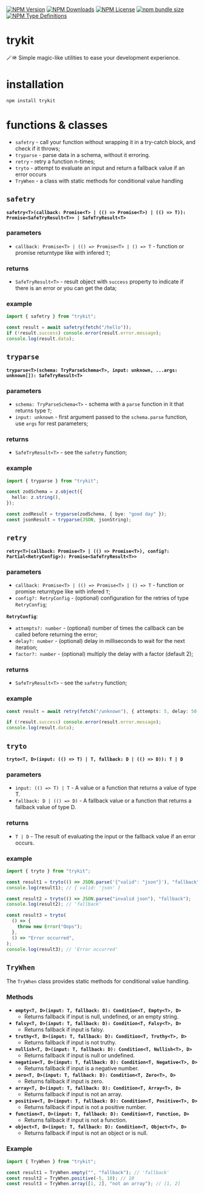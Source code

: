 [![NPM Version](https://img.shields.io/npm/v/trykit?style=flat-square?labelColor=black&color=navy)](https://npmjs.com/trykit/)
[![NPM Downloads](https://img.shields.io/npm/d18m/trykit?style=flat-square?labelColor=black&color=navy)](https://npmjs.com/trykit/)
[![NPM License](https://img.shields.io/npm/l/trykit?style=flat-square?labelColor=black&color=navy)](https://npmjs.com/trykit/)
[![npm bundle size](https://img.shields.io/bundlephobia/minzip/trykit?style=flat-square?labelColor=black&color=navy)](https://npmjs.com/trykit/)
[![NPM Type Definitions](https://img.shields.io/npm/types/trykit?style=flat-square?labelColor=black&color=navy)](https://npmjs.com/trykit/)

# trykit

🪄🪖 Simple magic-like utilities to ease your development experience.

# installation

```bash
npm install trykit
```

# functions & classes

- `safetry` - call your function without wrapping it in a try-catch block, and check if it throws;
- `tryparse` - parse data in a schema, without it erroring.
- `retry` - retry a function n-times;
- `tryto` - attempt to evaluate an input and return a fallback value if an error occurs
- `TryWhen` - a class with static methods for conditional value handling

## `safetry`

**`safetry<T>(callback: Promise<T> | (() => Promise<T>) | (() => T)): Promise<SafeTryResult<T>> | SafeTryResult<T>`**

### parameters

- `callback: Promise<T> | (() => Promise<T> | () => T` - function or promise returntype like with infered `T`;

### returns

- `SafeTryResult<T>` - result object with `success` property to indicate if there is an error or you can get the data;

### example

```ts
import { safetry } from "trykit";

const result = await safetry(fetch("/hello"));
if (!result.success) console.error(result.error.message);
console.log(result.data);
```

## `tryparse`

**`tryparse<T>(schema: TryParseSchema<T>, input: unknown, ...args: unknown[]): SafeTryResult<T>`**

### parameters

- `schema: TryParseSchema<T>` - schema with a `parse` function in it that returns type `T`;
- `input: unknown` - first argument passed to the `schema.parse` function, use `args` for rest parameters;

### returns

- `SafeTryResult<T>` - see the `safetry` function;

### example

```ts
import { tryparse } from "trykit";

const zodSchema = z.object({
  hello: z.string(),
});

const zodResult = tryparse(zodSchema, { bye: "good day" });
const jsonResult = tryparse(JSON, jsonString);
```

## `retry`

**`retry<T>(callback: Promise<T> | (() => Promise<T>), config?: Partial<RetryConfig>): Promise<SafeTryResult<T>>`**

### parameters

- `callback: Promise<T> | (() => Promise<T> | () => T` - function or promise returntype like with infered `T`;
- `config?: RetryConfig` - (optional) configuration for the retries of type `RetryConfig`;

**`RetryConfig`**:

- `attempts?: number` - (optional) number of times the callback can be called before returning the error;
- `delay?: number` - (optional) delay in milliseconds to wait for the next iteration;
- `factor?: number` - (optional) multiply the delay with a factor (default 2);

### returns

- `SafeTryResult<T>` - see the `safetry` function;

### example

```ts
const result = await retry(fetch("/unknown"), { attempts: 5, delay: 50, factor: 1 });

if (!result.success) console.error(result.error.message);
console.log(result.data);
```

## `tryto`

**`tryto<T, D>(input: (() => T) | T, fallback: D | (() => D)): T | D`**

### parameters

- `input: (() => T) | T` - A value or a function that returns a value of type T.
- `fallback: D | (() => D)` - A fallback value or a function that returns a fallback value of type D.

### returns

- `T | D` - The result of evaluating the input or the fallback value if an error occurs.

### example

```ts
import { tryto } from "trykit";

const result1 = tryto(() => JSON.parse('{"valid": "json"}'), "fallback");
console.log(result1); // { valid: 'json' }

const result2 = tryto(() => JSON.parse("invalid json"), "fallback");
console.log(result2); // 'fallback'

const result3 = tryto(
  () => {
    throw new Error("Oops");
  },
  () => "Error occurred",
);
console.log(result3); // 'Error occurred'
```

## `TryWhen`

The `TryWhen` class provides static methods for conditional value handling.

### Methods

- **`empty<T, D>(input: T, fallback: D): Condition<T, Empty<T>, D>`**
  - Returns fallback if input is null, undefined, or an empty string.
- **`falsy<T, D>(input: T, fallback: D): Condition<T, Falsy<T>, D>`**
  - Returns fallback if input is falsy.
- **`truthy<T, D>(input: T, fallback: D): Condition<T, Truthy<T>, D>`**
  - Returns fallback if input is not truthy.
- **`nullish<T, D>(input: T, fallback: D): Condition<T, Nullish<T>, D>`**
  - Returns fallback if input is null or undefined.
- **`negative<T, D>(input: T, fallback: D): Condition<T, Negative<T>, D>`**
  - Returns fallback if input is a negative number.
- **`zero<T, D>(input: T, fallback: D): Condition<T, Zero<T>, D>`**
  - Returns fallback if input is zero.
- **`array<T, D>(input: T, fallback: D): Condition<T, Array<T>, D>`**
  - Returns fallback if input is not an array.
- **`positive<T, D>(input: T, fallback: D): Condition<T, Positive<T>, D>`**
  - Returns fallback if input is not a positive number.
- **`function<T, D>(input: T, fallback: D): Condition<T, Function, D>`**
  - Returns fallback if input is not a function.
- **`object<T, D>(input: T, fallback: D): Condition<T, Object<T>, D>`**
  - Returns fallback if input is not an object or is null.

### Example

```ts
import { TryWhen } from "trykit";

const result1 = TryWhen.empty("", "fallback"); // 'fallback'
const result2 = TryWhen.positive(-5, 10); // 10
const result3 = TryWhen.array([1, 2], "not an array"); // [1, 2]
```
